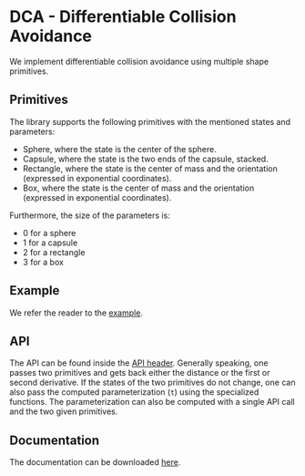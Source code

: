 # DCA - Differentiable Collision Avoidance

We implement differentiable collision avoidance using multiple shape primitives.

## Primitives
The library supports the following primitives with the mentioned states and parameters:
- Sphere, where the state is the center of the sphere.
- Capsule, where the state is the two ends of the capsule, stacked.
- Rectangle, where the state is the center of mass and the orientation (expressed in exponential coordinates).
- Box, where the state is the center of mass and the orientation (expressed in exponential coordinates).

Furthermore, the size of the parameters is:
- 0 for a sphere
- 1 for a capsule
- 2 for a rectangle
- 3 for a box

## Example
We refer the reader to the [example](examples/example.cpp).

## API
The API can be found inside the [API header](include/DCA/API.h). Generally speaking, one passes two primitives and gets back either the distance or the first or second derivative. If the states of the two primitives do not change, one can also pass the computed parameterization (`t`) using the specialized functions. The parameterization can also be computed with a single API call and the two given primitives.

## Documentation
The documentation can be downloaded [here](docs/Doc.pdf).